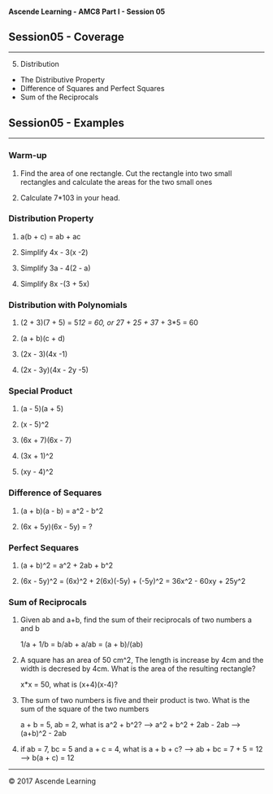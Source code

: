 #### Ascende Learning - AMC8 Part I - Session 05
## Session05 - Coverage
- - - 

5. Distribution
  - The Distributive Property
  - Difference of Squares and Perfect Squares
  - Sum of the Reciprocals

## Session05 - Examples
- - - 

### Warm-up
1. Find the area of one rectangle. Cut the rectangle into two small rectangles and calculate the areas for the two small ones

2. Calculate 7*103 in your head.

### Distribution Property
1. a(b + c) = ab + ac

2. Simplify 4x - 3(x -2)

3. Simplify 3a - 4(2 - a)

4. Simplify 8x -(3 + 5x)

### Distribution with Polynomials

1. (2 + 3)(7 + 5) = 5*12 = 60, or 2*7 + 2*5 + 3*7 + 3*5 = 60

2. (a + b)(c + d)

3. (2x - 3)(4x -1)

4. (2x - 3y)(4x - 2y -5)

### Special Product
1. (a - 5)(a + 5)

2. (x - 5)^2

3. (6x + 7)(6x - 7)

4. (3x + 1)^2

5. (xy - 4)^2

### Difference of Sequares
1. (a + b)(a - b) = a^2 - b^2

2. (6x + 5y)(6x - 5y) = ?

### Perfect Sequares
1. (a + b)^2 = a^2 + 2ab + b^2

2. (6x - 5y)^2 = (6x)^2 + 2(6x)(-5y) + (-5y)^2 = 36x^2 - 60xy + 25y^2

### Sum of Reciprocals
1. Given ab and a+b, find the sum of their reciprocals of two numbers a and b

   1/a + 1/b = b/ab + a/ab = (a + b)/(ab)

2. A square has an area of 50 cm^2, The length is increase by 4cm and the width is decresed by 4cm. What is the area of the resulting rectangle?

   x*x = 50, what is (x+4)(x-4)?

3. The sum of two numbers is five and their product is two. What is the sum of the square of the two numbers

   a + b = 5, ab = 2, what is a^2 + b^2? --> a^2 + b^2 + 2ab - 2ab --> (a+b)^2 - 2ab

4. if ab = 7, bc = 5 and a + c = 4, what is a + b + c? --> ab + bc = 7 + 5 = 12 --> b(a + c) = 12

- - - 

<div class="footer">
    &copy; 2017 Ascende Learning
</div>

  

